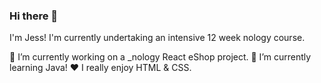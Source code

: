 ### Hi there 👋
I'm Jess! 
I'm currently undertaking an intensive 12 week nology course. 


🔭 I’m currently working on a _nology React eShop project.
🌱 I’m currently learning Java!
❤️ I really enjoy HTML & CSS.


<!--
**xJessD/xJessd** is a ✨ _special_ ✨ repository because its `README.md` (this file) appears on your GitHub profile.

Here are some ideas to get you started:

- 👯 I’m looking to collaborate on ...
- 🤔 I’m looking for help with ...
- 💬 Ask me about ...
- 📫 How to reach me: ...
- 😄 Pronouns: ...
- ⚡ Fun fact: ...
-->
